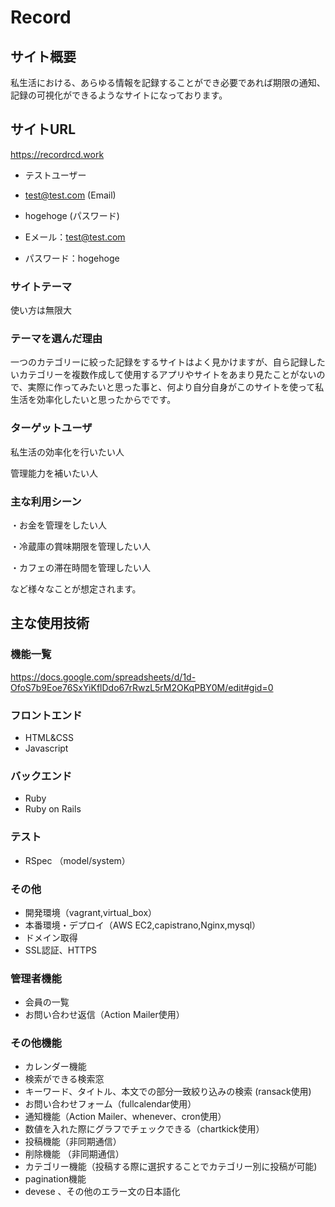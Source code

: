 # Record

## サイト概要
私生活における、あらゆる情報を記録することができ必要であれば期限の通知、記録の可視化ができるようなサイトになっております。

## サイトURL
<https://recordrcd.work>
- テストユーザー
- test@test.com  (Email)
- hogehoge  (パスワード)

- Eメール：test@test.com
- パスワード：hogehoge

### サイトテーマ
使い方は無限大

### テーマを選んだ理由
一つのカテゴリーに絞った記録をするサイトはよく見かけますが、自ら記録したいカテゴリーを複数作成して使用するアプリやサイトをあまり見たことがないので、実際に作ってみたいと思った事と、何より自分自身がこのサイトを使って私生活を効率化したいと思ったからでです。

### ターゲットユーザ
私生活の効率化を行いたい人

管理能力を補いたい人

### 主な利用シーン
・お金を管理をしたい人

・冷蔵庫の賞味期限を管理したい人

・カフェの滞在時間を管理したい人

など様々なことが想定されます。

## 主な使用技術

### 機能一覧
<https://docs.google.com/spreadsheets/d/1d-OfoS7b9Eoe76SxYiKflDdo67rRwzL5rM2OKqPBY0M/edit#gid=0>

### フロントエンド
- HTML&CSS
- Javascript

### バックエンド
- Ruby
- Ruby on Rails

### テスト
- RSpec （model/system）

### その他
- 開発環境（vagrant,virtual_box）
- 本番環境・デプロイ（AWS EC2,capistrano,Nginx,mysql）
- ドメイン取得
- SSL認証、HTTPS

### 管理者機能
- 会員の一覧
- お問い合わせ返信（Action Mailer使用）

### その他機能
- カレンダー機能
- 検索ができる検索窓
- キーワード、タイトル、本文での部分一致絞り込みの検索 (ransack使用)
- お問い合わせフォーム（fullcalendar使用）
- 通知機能（Action Mailer、whenever、cron使用）
- 数値を入れた際にグラフでチェックできる（chartkick使用）
- 投稿機能（非同期通信）
- 削除機能 （非同期通信）
- カテゴリー機能（投稿する際に選択することでカテゴリー別に投稿が可能)
- pagination機能
- devese 、その他のエラー文の日本語化

